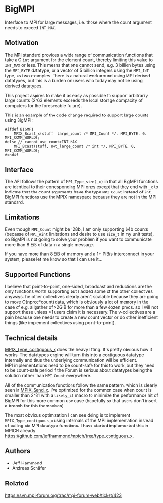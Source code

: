 BigMPI
======

Interface to MPI for large messages, i.e. those where the count argument needs to exceed `INT_MAX`.

## Motivation

The MPI standard provides a wide range of communication functions that
take a C `int` argument for the element count, thereby limiting this
value to `INT_MAX` or less.
This means that one cannot send, e.g. 3 billion bytes using the `MPI_BYTE`
datatype, or a vector of 5 billion integers using the `MPI_INT` type, as
two examples.
There is a natural workaround using MPI derived datatypes, but this is
a burden on users who today may not be using derived datatypes.

This project aspires to make it as easy as possible to support arbitrarily
large counts (2^63 elements exceeds the local storage compacity of computers 
for the foreseeable future).

This is an example of the code change required to support large counts using
BigMPI:
```
#ifdef BIGMPI
    MPIX_Bcast_x(stuff, large_count /* MPI_Count */, MPI_BYTE, 0, MPI_COMM_WORLD);
#else // cannot use count>INT_MAX
    MPI_Bcast(stuff, not_large_count /* int */, MPI_BYTE, 0, MPI_COMM_WORLD);
#endif
```

## Interface
The API follows the pattern of `MPI_Type_size(_x)` in that all BigMPI
functions are identical to their corresponding MPI ones except that
they end with `_x` to indicate that the count arguments have the type
`MPI_Count` instead of `int`.
BigMPI functions use the MPIX namespace because they are not in the
MPI standard.

## Limitations
Even though `MPI_Count` might be 128b, I am only supporting
64b counts (because of `MPI_Aint` limitations and desire to use `size_t`
in my unit tests), so BigMPI is not going to solve your problem if you
want to communicate more than 8 EiB of data in a single message.

If you have more than 8 EiB of memory and a 1+ PiB/s interconnect in your
system, please let me know so that I can use it...

## Supported Functions
I believe that point-to-point, one-sided, broadcast and reductions
are the only functions worth supporting but I added some of the other 
collectives anyways.
 he other collectives clearly aren't scalable because they are going
to move O(nproc*count) data, which is obviously a lot of memory in the
case of e.g. allgather of >2GiB for more than a few dozen procs.
so I will not support these unless >1 users claim it is necessary.
The v-collectives are a pain because one needs to create a new count
vector or do other inefficient things (like implement collectives using
point-to-point).

## Technical details

[MPIX_Type_contiguous_x](https://github.com/jeffhammond/BigMPI/blob/master/src/type_contiguous_x.c)
does the heavy lifting.  It's pretty obvious how it works.
The datatypes engine will turn this into a contiguous datatype internally 
and thus the underlying communication will be efficient.  
MPI implementations need to be count-safe for this to work, but they need
to be count-safe period if the Forum is serious about datatypes being
the solution rather than `MPI_Count` everywhere.

All of the communication functions follow the same pattern, which is
clearly seen in [MPIX_Send_x](https://github.com/jeffhammond/BigMPI/blob/master/src/sendrecv_x.c).
I've optimized for the common case when count is smaller than 2^31 
with a `likely_if` macro to minimize the performance hit of BigMPI
for this more common use case
(hopefully so that users don't insert a branch for this themselves)

The most obvious optimization I can see doing is to implement
`MPIX_Type_contiguous_x` using internals of the MPI implementation 
instead of calling six MPI datatype functions.
I have started implemented this in MPICH already: 
https://github.com/jeffhammond/mpich/tree/type_contiguous_x.

## Authors

* Jeff Hammond
* Andreas Schäfer

## Related

https://svn.mpi-forum.org/trac/mpi-forum-web/ticket/423
